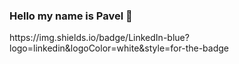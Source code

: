 

### Hello my name is Pavel 👋


<div id="badges">
  https://img.shields.io/badge/LinkedIn-blue?logo=linkedin&logoColor=white&style=for-the-badge
</div>
